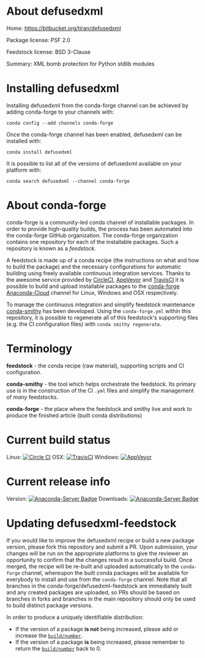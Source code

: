 About defusedxml
================

Home: https://bitbucket.org/tiran/defusedxml

Package license: PSF 2.0

Feedstock license: BSD 3-Clause

Summary: XML bomb protection for Python stdlib modules



Installing defusedxml
=====================

Installing defusedxml from the conda-forge channel can be achieved by adding conda-forge to your channels with:

```
conda config --add channels conda-forge
```

Once the conda-forge channel has been enabled, defusedxml can be installed with:

```
conda install defusedxml
```

It is possible to list all of the versions of defusedxml available on your platform with:

```
conda search defusedxml --channel conda-forge
```


About conda-forge
=================

conda-forge is a community-led conda channel of installable packages.
In order to provide high-quality builds, the process has been automated into the
conda-forge GitHub organization. The conda-forge organization contains one repository
for each of the installable packages. Such a repository is known as a *feedstock*.

A feedstock is made up of a conda recipe (the instructions on what and how to build
the package) and the necessary configurations for automatic building using freely
available continuous integration services. Thanks to the awesome service provided by
[CircleCI](https://circleci.com/), [AppVeyor](http://www.appveyor.com/)
and [TravisCI](https://travis-ci.org/) it is possible to build and upload installable
packages to the [conda-forge](https://anaconda.org/conda-forge)
[Anaconda-Cloud](http://docs.anaconda.org/) channel for Linux, Windows and OSX respectively.

To manage the continuous integration and simplify feedstock maintenance
[conda-smithy](http://github.com/conda-forge/conda-smithy) has been developed.
Using the ``conda-forge.yml`` within this repository, it is possible to regenerate all of
this feedstock's supporting files (e.g. the CI configuration files) with ``conda smithy regenerate``.


Terminology
===========

**feedstock** - the conda recipe (raw material), supporting scripts and CI configuration.

**conda-smithy** - the tool which helps orchestrate the feedstock.
                   Its primary use is in the construction of the CI ``.yml`` files
                   and simplify the management of *many* feedstocks.

**conda-forge** - the place where the feedstock and smithy live and work to
                  produce the finished article (built conda distributions)

Current build status
====================

Linux: [![Circle CI](https://circleci.com/gh/conda-forge/defusedxml-feedstock.svg?style=shield)](https://circleci.com/gh/conda-forge/defusedxml-feedstock)
OSX: [![TravisCI](https://travis-ci.org/conda-forge/defusedxml-feedstock.svg?branch=master)](https://travis-ci.org/conda-forge/defusedxml-feedstock)
Windows: [![AppVeyor](https://ci.appveyor.com/api/projects/status/github/conda-forge/defusedxml-feedstock?svg=True)](https://ci.appveyor.com/project/conda-forge/defusedxml-feedstock/branch/master)

Current release info
====================
Version: [![Anaconda-Server Badge](https://anaconda.org/conda-forge/defusedxml/badges/version.svg)](https://anaconda.org/conda-forge/defusedxml)
Downloads: [![Anaconda-Server Badge](https://anaconda.org/conda-forge/defusedxml/badges/downloads.svg)](https://anaconda.org/conda-forge/defusedxml)


Updating defusedxml-feedstock
=============================

If you would like to improve the defusedxml recipe or build a new
package version, please fork this repository and submit a PR. Upon submission,
your changes will be run on the appropriate platforms to give the reviewer an
opportunity to confirm that the changes result in a successful build. Once
merged, the recipe will be re-built and uploaded automatically to the
`conda-forge` channel, whereupon the built conda packages will be available for
everybody to install and use from the `conda-forge` channel.
Note that all branches in the conda-forge/defusedxml-feedstock are
immediately built and any created packages are uploaded, so PRs should be based
on branches in forks and branches in the main repository should only be used to
build distinct package versions.

In order to produce a uniquely identifiable distribution:
 * If the version of a package **is not** being increased, please add or increase
   the [``build/number``](http://conda.pydata.org/docs/building/meta-yaml.html#build-number-and-string).
 * If the version of a package **is** being increased, please remember to return
   the [``build/number``](http://conda.pydata.org/docs/building/meta-yaml.html#build-number-and-string)
   back to 0.
